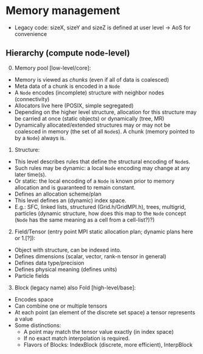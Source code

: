 <!-- File       : 01_notes.md -->
<!-- Created    : Mon Apr 01 2019 03:06:40 PM (+0200) -->
<!-- Author     : Fabian Wermelinger -->
<!-- Description: Dynamic notebook; remove later -->
<!-- Copyright 2019 ETH Zurich. All Rights Reserved. -->

# Memory management

* Legacy code: sizeX, sizeY and sizeZ is defined at user level -> AoS for
convenience


## Hierarchy (compute node-level)

0. Memory pool [low-level/core]:
  * Memory is viewed as _chunks_ (even if all of data is coalesced)
  * Meta data of a chunk is encoded in a `Node`
  * A `Node` encodes (incomplete) structure with neighbor nodes (connectivity)
  * Allocators live here (POSIX, simple segregated)
  * Depending on the higher level structure, allocation for this structure may
  be carried at once (static objects) or dynamically (tree, MR)
  * Dynamically allocated/extended structures may or may not be coalesced in
  memory (the set of all `Node`s).  A chunk (memory pointed to by a `Node`)
  always is.

1. Structure:
  * This level describes rules that define the structural encoding of `Node`s.
  * Such rules may be dynamic: a local `Node` encoding may change at any later
  time(s).
  * Or static: the local encoding of a `Node` is known prior to memory
  allocation and is guaranteed to remain constant.
  * Defines an allocation scheme/plan
  * This level defines an (dynamic) index space.
  * E.g.: SFC, linked lists, structured (Grid.h/GridMPI.h), trees, multigrid, 
  particles (dynamic structure, how does this map to the `Node` concept (`Node`
  has the same meaning as a cell from a cell-list?)?)

2. Field/Tensor (entry point MPI static allocation plan; dynamic plans here or
   1.[?]):
  * Object with structure, can be indexed into.
  * Defines dimensions (scalar, vector, rank-n tensor in general)
  * Defines data type/precision
  * Defines physical meaning (defines units)
  * Particle fields

3. Block (legacy name) also Fold [high-level/base]:
  * Encodes space
  * Can combine one or multiple tensors
  * At each point (an element of the discrete set space) a tensor represents a
  value
  * Some distinctions:
    - A point may match the tensor value exactly (in index space)
    - If no exact match interpolation is required.
    - Flavors of Blocks: IndexBlock (discrete, more efficient), InterpBlock
